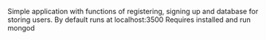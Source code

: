 Simple application with functions of registering, signing up and database for storing users.
By default runs at localhost:3500
Requires installed and run mongod
